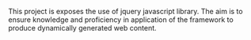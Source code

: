 This project is exposes the use of jquery javascript library. The aim is to ensure knowledge and proficiency in application of the framework to produce dynamically generated web content.
